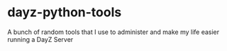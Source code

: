 # dayz-python-tools
A bunch of random tools that I use to administer and make my life easier running a DayZ Server
